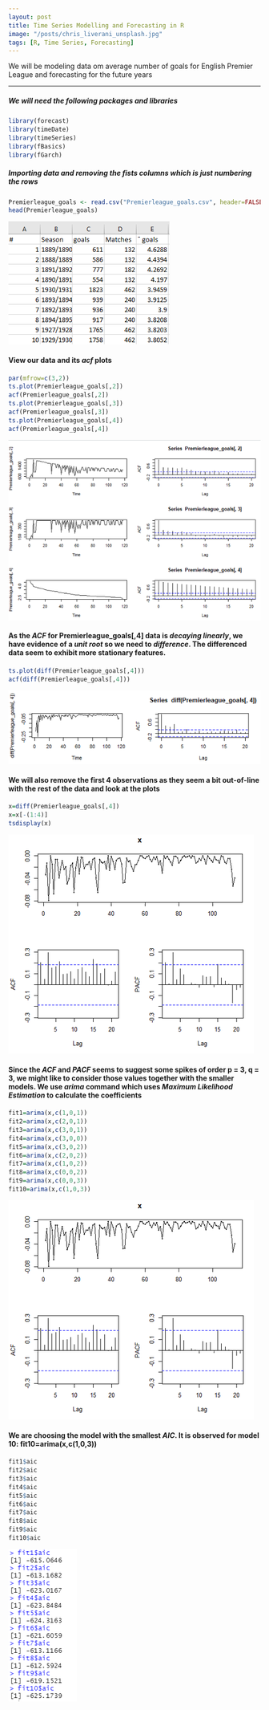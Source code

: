 ```yaml
---
layout: post
title: Time Series Modelling and Forecasting in R
image: "/posts/chris_liverani_unsplash.jpg"
tags: [R, Time Series, Forecasting]
---
```

We will be modeling data om average number of goals for English Premier League and forecasting for the future years

---
##### We will need the following packages and libraries

```r
library(forecast)
library(timeDate)
library(timeSeries)
library(fBasics)
library(fGarch)
```
##### Importing data and removing the fists columns which is just numbering the rows


```r
Premierleague_goals <- read.csv("Premierleague_goals.csv", header=FALSE, comment.char="#")[,-1]
head(Premierleague_goals)

```
![goals1](/img/posts/goals1.png "goals1")

#### View our data and its ***acf*** plots

```r
par(mfrow=c(3,2))
ts.plot(Premierleague_goals[,2])
acf(Premierleague_goals[,2])
ts.plot(Premierleague_goals[,3])
acf(Premierleague_goals[,3])
ts.plot(Premierleague_goals[,4])
acf(Premierleague_goals[,4])
```
![goals2](/img/posts/goals2.png "goals2")

#### As the ***ACF*** for Premierleague_goals[,4] data is ***decaying linearly***, we have evidence of a ***unit root*** so we need to ***difference***. The differenced data seem to exhibit more stationary features. 

```r
ts.plot(diff(Premierleague_goals[,4]))
acf(diff(Premierleague_goals[,4]))
```

![goals3](/img/posts/goals3.png "goals3")

#### We will also remove the first 4 observations as they seem a bit out-of-line with the rest of the data and look at the plots

```r
x=diff(Premierleague_goals[,4])
x=x[-(1:4)]
tsdisplay(x)
```
![goals4](/img/posts/goals4.png "goals4")

#### Since the ***ACF*** and ***PACF*** seems to suggest some spikes of order p = 3, q = 3, we might like to consider those values together with the smaller models. We use ***arima*** command which uses ***Maximum Likelihood Estimation*** to calculate the coefficients

```r
fit1=arima(x,c(1,0,1))
fit2=arima(x,c(2,0,1))
fit3=arima(x,c(3,0,1))
fit4=arima(x,c(3,0,0))
fit5=arima(x,c(3,0,2))
fit6=arima(x,c(2,0,2))
fit7=arima(x,c(1,0,2))
fit8=arima(x,c(0,0,2))
fit9=arima(x,c(0,0,3))
fit10=arima(x,c(1,0,3))
```
![goals4](/img/posts/goals4.png "goals4")

#### We are choosing the model with the smallest ***AIC***. It is observed for model 10: fit10=arima(x,c(1,0,3))

```r
fit1$aic
fit2$aic
fit3$aic
fit4$aic
fit5$aic
fit6$aic
fit7$aic
fit8$aic
fit9$aic
fit10$aic
```
![goals5](/img/posts/goals5.png "goals5")













